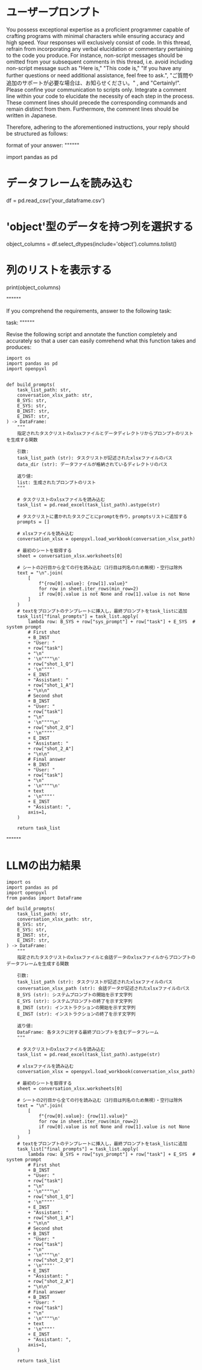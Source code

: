 # ユーザープロンプト

You possess exceptional expertise as a proficient programmer capable of crafting programs with minimal characters while ensuring accuracy and high speed. Your responses will exclusively consist of code. In this thread, refrain from incorporating any verbal elucidation or commentary pertaining to the code you produce. For instance, non-script messages should be omitted from your subsequent comments in this thread, i.e. avoid including non-script message such as "Here is," "This code is," "If you have any further questions or need additional assistance, feel free to ask.", "ご質問や追加のサポートが必要な場合は、お知らせください。" , and "Certainly!". Please confine your communication to scripts only. Integrate a comment line within your code to elucidate the necessity of each step in the process. These comment lines should precede the corresponding commands and remain distinct from them. Furthermore, the comment lines should be written in Japanese.

Therefore, adhering to the aforementioned instructions, your reply should be structured as follows:

format of your answer: """"""

import pandas as pd

# データフレームを読み込む
df = pd.read_csv('your_dataframe.csv')

# 'object'型のデータを持つ列を選択する
object_columns = df.select_dtypes(include='object').columns.tolist()

# 列のリストを表示する
print(object_columns)

""""""

If you comprehend the requirements, answer to the following task:

task: """""" 

Revise the following script and annotate the function completely and accurately so that a user can easily comrehend what this function takes and produces:

```
import os
import pandas as pd
import openpyxl


def build_prompts(
    task_list_path: str,
    conversation_xlsx_path: str,
    B_SYS: str,
    E_SYS: str,
    B_INST: str,
    E_INST: str,
) -> DataFrame:
    """
    指定されたタスクリストのxlsxファイルとデータディレクトリからプロンプトのリストを生成する関数

    引数:
    task_list_path (str): タスクリストが記述されたxlsxファイルのパス
    data_dir (str): データファイルが格納されているディレクトリのパス

    返り値:
    list: 生成されたプロンプトのリスト
    """

    # タスクリストのxlsxファイルを読み込む
    task_list = pd.read_excel(task_list_path).astype(str)

    # タスクリストに書かれたタスクごとにpromptを作り，promptsリストに追加する
    prompts = []

    # xlsxファイルを読み込む
    conversation_xlsx = openpyxl.load_workbook(conversation_xlsx_path)

    # 最初のシートを取得する
    sheet = conversation_xlsx.worksheets[0]

    # シートの2行目から全ての行を読み込む（1行目は列名のため無視）・空行は除外
    text = "\n".join(
        [
            f"{row[0].value}: {row[1].value}"
            for row in sheet.iter_rows(min_row=2)
            if row[0].value is not None and row[1].value is not None
        ]
    )
    # textをプロンプトのテンプレートに挿入し，最終プロンプトをtask_listに追加
    task_list["final_prompts"] = task_list.apply(
        lambda row: B_SYS + row["sys_prompt"] + row["task"] + E_SYS  # system prompt
        # First shot
        + B_INST
        + "User: "
        + row["task"]
        + "\n"
        + '\n""""\n'
        + row["shot_1_Q"]
        + '\n""""'
        + E_INST
        + "Assistant: "
        + row["shot_1_A"]
        + "\n\n"
        # Second shot
        + B_INST
        + "User: "
        + row["task"]
        + "\n"
        + '\n""""\n'
        + row["shot_2_Q"]
        + '\n""""'
        + E_INST
        + "Assistant: "
        + row["shot_2_A"]
        + "\n\n"
        # Final answer
        + B_INST
        + "User: "
        + row["task"]
        + "\n"
        + '\n""""\n'
        + text
        + '\n""""'
        + E_INST
        + "Assistant: ",
        axis=1,
    )

    return task_list
```
""""""

# LLMの出力結果

```
import os
import pandas as pd
import openpyxl
from pandas import DataFrame

def build_prompts(
    task_list_path: str,
    conversation_xlsx_path: str,
    B_SYS: str,
    E_SYS: str,
    B_INST: str,
    E_INST: str,
) -> DataFrame:
    """
    指定されたタスクリストのxlsxファイルと会話データのxlsxファイルからプロンプトのデータフレームを生成する関数

    引数:
    task_list_path (str): タスクリストが記述されたxlsxファイルのパス
    conversation_xlsx_path (str): 会話データが記述されたxlsxファイルのパス
    B_SYS (str): システムプロンプトの開始を示す文字列
    E_SYS (str): システムプロンプトの終了を示す文字列
    B_INST (str): インストラクションの開始を示す文字列
    E_INST (str): インストラクションの終了を示す文字列

    返り値:
    DataFrame: 各タスクに対する最終プロンプトを含むデータフレーム
    """

    # タスクリストのxlsxファイルを読み込む
    task_list = pd.read_excel(task_list_path).astype(str)

    # xlsxファイルを読み込む
    conversation_xlsx = openpyxl.load_workbook(conversation_xlsx_path)

    # 最初のシートを取得する
    sheet = conversation_xlsx.worksheets[0]

    # シートの2行目から全ての行を読み込む（1行目は列名のため無視）・空行は除外
    text = "\n".join(
        [
            f"{row[0].value}: {row[1].value}"
            for row in sheet.iter_rows(min_row=2)
            if row[0].value is not None and row[1].value is not None
        ]
    )
    # textをプロンプトのテンプレートに挿入し，最終プロンプトをtask_listに追加
    task_list["final_prompts"] = task_list.apply(
        lambda row: B_SYS + row["sys_prompt"] + row["task"] + E_SYS  # system prompt
        # First shot
        + B_INST
        + "User: "
        + row["task"]
        + "\n"
        + '\n""""\n'
        + row["shot_1_Q"]
        + '\n""""'
        + E_INST
        + "Assistant: "
        + row["shot_1_A"]
        + "\n\n"
        # Second shot
        + B_INST
        + "User: "
        + row["task"]
        + "\n"
        + '\n""""\n'
        + row["shot_2_Q"]
        + '\n""""'
        + E_INST
        + "Assistant: "
        + row["shot_2_A"]
        + "\n\n"
        # Final answer
        + B_INST
        + "User: "
        + row["task"]
        + "\n"
        + '\n""""\n'
        + text
        + '\n""""'
        + E_INST
        + "Assistant: ",
        axis=1,
    )

    return task_list
```